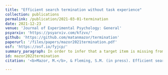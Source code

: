 ```yaml
---
title: "Efficient search termination without task experience"
collection: publications
permalink: /publication/2021-03-01-termination
date: 2021-12-23
venue: 'Journal of Experimental Psychology: General'
psyarxiv: 'https://psyarxiv.com/kfzvx/'
github: 'https://github.com/matanmazor/termination'
paperurl: '/files/papers/mazor2021termination.pdf'
osf: 'https://osf.io/fyjcp/'
summary_paragraph: In order to infer that a target item is missing from a display, subjects must know that they would have detected it if it was present. This form of counterfactual reasoning critically relies on metacognitive knowledge about spatial attention and visual search behaviour. Previous work on visual search established that this knowledge is constructed and expanded based on task experience. Here we show that some metacognitive knowledge is also available to participants in the first few trials of the task, and that this knowledge can be used to guide decisions about search termination even if it is not available for explicit report.
id: mazor2022termination
citation: '<b>Mazor, M.</b>, & Fleming, S.M. (in press). Efficient search termination without task experience. <i>Journal of Experimental Psychology: General</i>'

---
```

